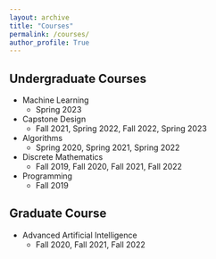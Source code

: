 ```yaml
---
layout: archive
title: "Courses"
permalink: /courses/
author_profile: True
---
```


## Undergraduate Courses
* Machine Learning 
    * Spring 2023
* Capstone Design 
    * Fall 2021, Spring 2022, Fall 2022, Spring 2023
* Algorithms 
    * Spring 2020, Spring 2021, Spring 2022
* Discrete Mathematics 
    * Fall 2019, Fall 2020, Fall 2021, Fall 2022
* Programming 
    * Fall 2019

## Graduate Course
* Advanced Artificial Intelligence
    * Fall 2020, Fall 2021, Fall 2022
